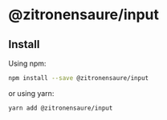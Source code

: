 # @zitronensaure/input

## Install

Using npm:

```sh
npm install --save @zitronensaure/input
```

or using yarn:

```sh
yarn add @zitronensaure/input
```
